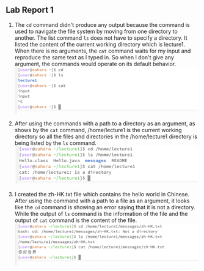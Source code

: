 ## Lab Report 1
1. The `cd` command didn't produce any output because the command is used to navigate the file system by moving from one directory to another. The list command `ls` does not have to specify a directory. It listed the content of the current working directory which is lecture1. When there is no arguments, the `cat` command waits for my input and reproduce the same text as I typed in. So when I don't give any argument, the commands would operate on its default behavior.
![Image](Lab1-1.png)

2. After using the commands with a path to a directory as an argument, as shows by the `cat` command, /home/lecture1 is the current working directory so all the files and directories in the /home/lecture1 directory is being listed by the `ls` command. 
![Image](Lab1-2.png)

3. I created the zh-HK.txt file which contains the hello world in Chinese. After using the command with a path to a file as an argument, it looks like the `cd` command is showing an error saying that it is not a directory. While the output of `ls` command is the information of the file and the output of `cat` command is the content of the file.   
![Image](Lab1-3.png)
